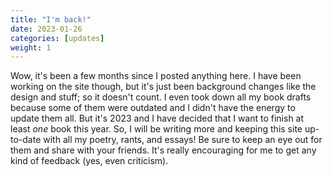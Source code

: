 ```yaml
---
title: "I'm back!"
date: 2023-01-26
categories: [updates]
weight: 1
---
```

Wow, it's been a few months since I posted anything here. I have been working on the site though, but it's just been background changes like the design and stuff; so it doesn't count. I even took down all my book drafts because some of them were outdated and I didn't have the energy to update them all. But it's 2023 and I have decided that I want to finish at least _one_ book this year. So, I will be writing more and keeping this site up-to-date with all my poetry, rants, and essays! Be sure to keep an eye out for them and share with your friends. It's really encouraging for me to get any kind of feedback (yes, even criticism).
